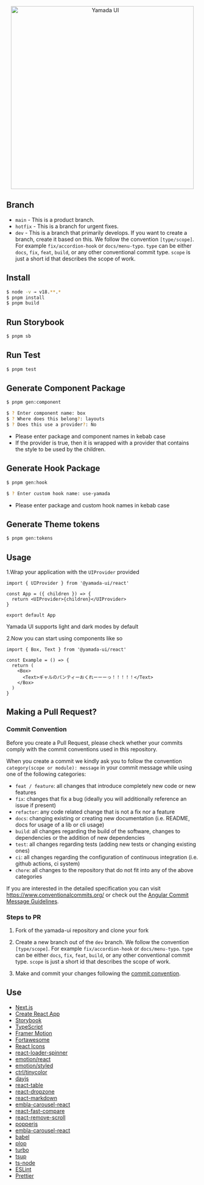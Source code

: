<p align="center">
  <img src="https://raw.githubusercontent.com/hirotomoyamada/yamada-ui/main/logo/logo-colored@2x.png" alt="Yamada UI" width="480" />
</p>

## Branch

- `main` - This is a product branch.
- `hotfix` - This is a branch for urgent fixes.
- `dev` - This is a branch that primarily develops. If you want to create a branch, create it based on this. We follow the convention `[type/scope]`. For example `fix/accordion-hook` or `docs/menu-typo`. `type` can be either `docs`, `fix`, `feat`, `build`, or any other conventional commit type. `scope` is just a short id that describes the scope of work.

## Install

```sh
$ node -v → v18.**.*
$ pnpm install
$ pnpm build
```

## Run Storybook

```sh
$ pnpm sb
```

## Run Test

```sh
$ pnpm test
```

## Generate Component Package

```sh
$ pnpm gen:component

$ ? Enter component name: box
$ ? Where does this belong?: layouts
$ ? Does this use a provider?: No
```

- Please enter package and component names in kebab case
- If the provider is true, then it is wrapped with a provider that contains the style to be used by the children.

## Generate Hook Package

```sh
$ pnpm gen:hook

$ ? Enter custom hook name: use-yamada
```

- Please enter package and custom hook names in kebab case

## Generate Theme tokens

```sh
$ pnpm gen:tokens
```

## Usage

1.Wrap your application with the `UIProvider` provided

```tsx
import { UIProvider } from '@yamada-ui/react'

const App = ({ children }) => {
  return <UIProvider>{children}</UIProvider>
}

export default App
```

Yamada UI supports light and dark modes by default

2.Now you can start using components like so

```tsx
import { Box, Text } from '@yamada-ui/react'

const Example = () => {
  return (
    <Box>
      <Text>ギャルのパンティーおくれーーーっ！！！！！</Text>
    </Box>
  )
}
```

## Making a Pull Request?

### Commit Convention

Before you create a Pull Request, please check whether your commits comply with
the commit conventions used in this repository.

When you create a commit we kindly ask you to follow the convention
`category(scope or module): message` in your commit message while using one of
the following categories:

- `feat / feature`: all changes that introduce completely new code or new
  features
- `fix`: changes that fix a bug (ideally you will additionally reference an
  issue if present)
- `refactor`: any code related change that is not a fix nor a feature
- `docs`: changing existing or creating new documentation (i.e. README, docs for
  usage of a lib or cli usage)
- `build`: all changes regarding the build of the software, changes to
  dependencies or the addition of new dependencies
- `test`: all changes regarding tests (adding new tests or changing existing
  ones)
- `ci`: all changes regarding the configuration of continuous integration (i.e.
  github actions, ci system)
- `chore`: all changes to the repository that do not fit into any of the above
  categories

If you are interested in the detailed specification you can visit
https://www.conventionalcommits.org/ or check out the
[Angular Commit Message Guidelines](https://github.com/angular/angular/blob/22b96b9/CONTRIBUTING.md#-commit-message-guidelines).

### Steps to PR

1. Fork of the yamada-ui repository and clone your fork

2. Create a new branch out of the `dev` branch. We follow the convention
   `[type/scope]`. For example `fix/accordion-hook` or `docs/menu-typo`. `type`
   can be either `docs`, `fix`, `feat`, `build`, or any other conventional
   commit type. `scope` is just a short id that describes the scope of work.

3. Make and commit your changes following the
   [commit convention](https://github.com/hirotomoyamada/yamada-ui/blob/main/README.md#commit-convention).

## Use

- [Next.js](https://nextjs.org/)
- [Create React App](https://create-react-app.dev/)
- [Storybook](https://storybook.js.org/)
- [TypeScript](https://www.typescriptlang.org/)
- [Framer Motion](https://www.framer.com/motion/)
- [Fortawesome](https://fontawesome.com/)
- [React Icons](https://react-icons.github.io/react-icons/)
- [react-loader-spinner](https://mhnpd.github.io/react-loader-spinner/)
- [emotion/react](https://emotion.sh/docs/@emotion/react)
- [emotion/styled](https://emotion.sh/docs/@emotion/styled)
- [ctrl/tinycolor](https://tinycolor.vercel.app/)
- [dayjs](https://day.js.org/)
- [react-table](https://tanstack.com/table/v8)
- [react-dropzone](https://react-dropzone.js.org/)
- [react-markdown](https://remarkjs.github.io/react-markdown/)
- [embla-carousel-react](https://www.embla-carousel.com/)
- [react-fast-compare](https://www.npmjs.com/package/react-fast-compare)
- [react-remove-scroll](https://www.npmjs.com/package/react-remove-scroll)
- [popperjs](https://popper.js.org/docs/v2/migration-guide/)
- [embla-carousel-react](https://www.embla-carousel.com/)
- [babel](https://babeljs.io/)
- [plop](https://plopjs.com/)
- [turbo](https://turborepo.org/)
- [tsup](https://tsup.egoist.dev/)
- [ts-node](https://typestrong.org/ts-node/)
- [ESLint](https://eslint.org/)
- [Prettier](https://prettier.io/)
